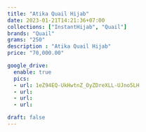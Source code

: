 ```yaml
---
title: "Atika Quail Hijab"
date: 2023-01-21T14:21:36+07:00
collections: ["InstantHijab", "Quail"]
brands: "Quail"
grams: "250"
description : "Atika Quail Hijab"
price: "70,000.00"

google_drive:
  enable: true
  pics:
  - url: 1eZ94EQ-UkHwtnZ_OyZDreXLL-UJno5LH
  - url: 
  - url: 
  - url: 

draft: false
---
```


    
  
